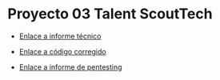 # Proyecto 03 Talent ScoutTech

- [Enlace a informe técnico](https://github.com/AlvaroCaroFdez/Proyecto-03---Talent-ScoutTech/blob/main/Informe_Tecnico_Alvaro_Caro.md "Informe técnico")

- [Enlace a código corregido](https://github.com/AlvaroCaroFdez/Proyecto-03---Talent-ScoutTech/tree/main/codigo-corregido/Web_Talent-ScoutTech "Código corregido")

- [Enlace a informe de pentesting](https://github.com/AlvaroCaroFdez/Proyecto-03---Talent-ScoutTech/blob/main/Informe_Pentesting_Alvaro_Caro.md "Informe de pentesting")